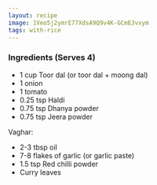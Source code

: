```yaml
---
layout: recipe
image: 1Veo5j2ymrE77XdsA9Q9v4K-GCmEJvxym
tags: with-rice
---
```


### Ingredients (Serves 4)

- 1 cup Toor dal (or toor dal + moong dal)
- 1 onion
- 1 tomato
- 0.25 tsp Haldi
- 0.75 tsp Dhanya powder
- 0.75 tsp Jeera powder

Vaghar:

- 2-3 tbsp oil
- 7-8 flakes of garlic (or garlic paste)
- 1.5 tsp Red chilli powder
- Curry leaves
